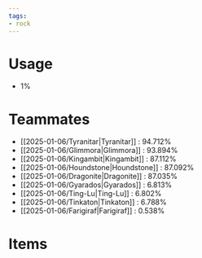 ```yaml
---
tags:
- rock
---
```

# Usage
- 1%
# Teammates
- [[2025-01-06/Tyranitar|Tyranitar]] : 94.712%
- [[2025-01-06/Glimmora|Glimmora]] : 93.894%
- [[2025-01-06/Kingambit|Kingambit]] : 87.112%
- [[2025-01-06/Houndstone|Houndstone]] : 87.092%
- [[2025-01-06/Dragonite|Dragonite]] : 87.035%
- [[2025-01-06/Gyarados|Gyarados]] : 6.813%
- [[2025-01-06/Ting-Lu|Ting-Lu]] : 6.802%
- [[2025-01-06/Tinkaton|Tinkaton]] : 6.788%
- [[2025-01-06/Farigiraf|Farigiraf]] : 0.538%
# Items